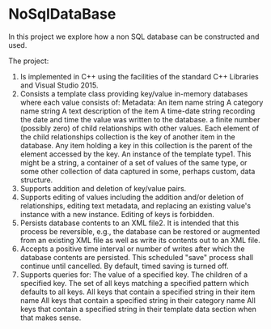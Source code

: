 # NoSqlDataBase

In this project we explore how a non SQL database can be constructed and used.

The project:
1. Is implemented in C++ using the facilities of the standard C++ Libraries and Visual Studio 2015.
2. Consists a template class providing key/value in-memory databases where each value consists of:
   Metadata: An item name string
          A category name string
          A text description of the item
          A time-date string recording the date and time the value was written to the database.
          a finite number (possibly zero) of child relationships with other values. Each element of the child relationships collection is the key of another item in the database. Any item holding a key in this collection is the parent of the element accessed by the key.
          An instance of the template type1. This might be a string, a container of a set of values of the same type, or some other collection of data captured in some, perhaps custom, data structure.
3. Supports addition and deletion of key/value pairs.
4. Supports editing of values including the addition and/or deletion of relationships, editing text metadata, and replacing an            existing value's instance with a new instance. Editing of keys is forbidden.
5. Persists database contents to an XML file2. It is intended that this process be reversible, e.g., the database can be restored or      augmented from an existing XML file as well as write its contents out to an XML file.
6. Accepts a positive time interval or number of writes after which the database contents are persisted. This scheduled "save" process    shall continue until cancelled. By default, timed saving is turned off.
5. Supports queries for:
    The value of a specified key.
    The children of a specified key.
    The set of all keys matching a specified pattern which defaults to all keys.
    All keys that contain a specified string in their item name
    All keys that contain a specified string in their category name
    All keys that contain a specified string in their template data section when that makes sense.
    
